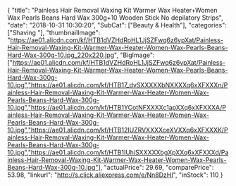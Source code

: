 {
	"title": "Painless Hair Removal Waxing Kit Warmer Wax Heater+Women Wax Pearls Beans Hard Wax 300g+10 Wooden Stick No depilatory Strips",
	"date": "2018-10-31 10:30:20",
	"SubCat": ["Beauty & Health"],
	"categories": ["Shaving "],
	"thumbnailImage": "https://ae01.alicdn.com/kf/HTB1dVZHdRoHL1JjSZFwq6z6vpXat/Painless-Hair-Removal-Waxing-Kit-Warmer-Wax-Heater-Women-Wax-Pearls-Beans-Hard-Wax-300g-10.jpg_220x220.jpg",
	"BigImage": ["https://ae01.alicdn.com/kf/HTB1dVZHdRoHL1JjSZFwq6z6vpXat/Painless-Hair-Removal-Waxing-Kit-Warmer-Wax-Heater-Women-Wax-Pearls-Beans-Hard-Wax-300g-10.jpg","https://ae01.alicdn.com/kf/HTB17_dvSXXXXXbNXXXXq6xXFXXXn/Painless-Hair-Removal-Waxing-Kit-Warmer-Wax-Heater-Women-Wax-Pearls-Beans-Hard-Wax-300g-10.jpg","https://ae01.alicdn.com/kf/HTB1YCotNFXXXXc1apXXq6xXFXXXA/Painless-Hair-Removal-Waxing-Kit-Warmer-Wax-Heater-Women-Wax-Pearls-Beans-Hard-Wax-300g-10.jpg","https://ae01.alicdn.com/kf/HTB12IUZRVXXXXceXVXXq6xXFXXXK/Painless-Hair-Removal-Waxing-Kit-Warmer-Wax-Heater-Women-Wax-Pearls-Beans-Hard-Wax-300g-10.jpg","https://ae01.alicdn.com/kf/HTB1IUhiSXXXXXbgXpXXq6xXFXXXd/Painless-Hair-Removal-Waxing-Kit-Warmer-Wax-Heater-Women-Wax-Pearls-Beans-Hard-Wax-300g-10.jpg"],
	"actualPrice": 29.69,
	"comparePrice": 53.98,
	"linkurl": "http://s.click.aliexpress.com/e/Nn8DzHI",
	"inStock": 110
}
